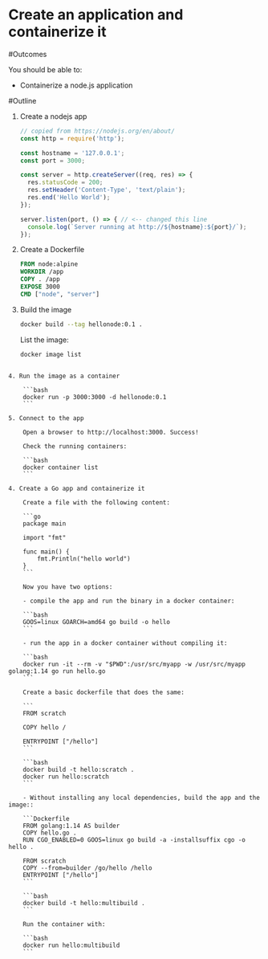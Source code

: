 # Create an application and containerize it

#Outcomes

You should be able to:

 - Containerize a node.js application

#Outline

1. Create a nodejs app

    ```javascript
    // copied from https://nodejs.org/en/about/
    const http = require('http');
    
    const hostname = '127.0.0.1';
    const port = 3000;
    
    const server = http.createServer((req, res) => {
      res.statusCode = 200;
      res.setHeader('Content-Type', 'text/plain');
      res.end('Hello World');
    });
    
    server.listen(port, () => { // <-- changed this line
      console.log(`Server running at http://${hostname}:${port}/`);
    });
    ```

2. Create a Dockerfile

    ```Dockerfile
    FROM node:alpine
    WORKDIR /app
    COPY . /app
    EXPOSE 3000
    CMD ["node", "server"]
    ```

3. Build the image

    ```bash
    docker build --tag hellonode:0.1 .
    ```

    List the image:
    
    ```bash
    docker image list
```

4. Run the image as a container

    ```bash
    docker run -p 3000:3000 -d hellonode:0.1
    ```

5. Connect to the app

    Open a browser to http://localhost:3000. Success!
    
    Check the running containers:
    
    ```bash
    docker container list
    ```

4. Create a Go app and containerize it

    Create a file with the following content:
    
    ```go
    package main
    
    import "fmt"
    
    func main() {
        fmt.Println("hello world")
    }
    ```
    
    Now you have two options:
    
    - compile the app and run the binary in a docker container:
    
    ```bash
    GOOS=linux GOARCH=amd64 go build -o hello
    ```
    
    - run the app in a docker container without compiling it:
    
    ```bash 
    docker run -it --rm -v "$PWD":/usr/src/myapp -w /usr/src/myapp golang:1.14 go run hello.go
    ```
    
    Create a basic dockerfile that does the same:
    
    ```
    FROM scratch
    
    COPY hello /
    
    ENTRYPOINT ["/hello"]
    ```
    
    ```bash
    docker build -t hello:scratch .
    docker run hello:scratch
    ```
    
    - Without installing any local dependencies, build the app and the image::
    
    ```Dockerfile
    FROM golang:1.14 AS builder
    COPY hello.go .
    RUN CGO_ENABLED=0 GOOS=linux go build -a -installsuffix cgo -o hello .
    
    FROM scratch
    COPY --from=builder /go/hello /hello
    ENTRYPOINT ["/hello"]
    ```
    
    ```bash
    docker build -t hello:multibuild .
    ```
    
    Run the container with:
    
    ```bash
    docker run hello:multibuild
    ```
    
    